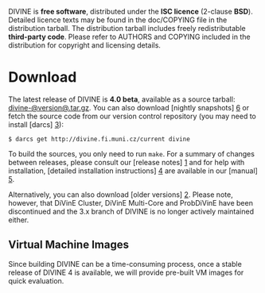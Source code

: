 DIVINE is **free software**, distributed under the **ISC licence** (2-clause
**BSD**). De­tailed licence texts may be found in the doc/COPYING file in the
distribution tarball. The distribution tarball includes freely redistributable
**third-party code**. Please refer to AUTHORS and COPYING included in the
distribution for co­pyright and licensing details.

Download
========

The latest release of DIVINE is **4.0 beta**, available as a source tarball:
[divine-@version@.tar.gz](download/divine-@version@.tar.gz). You can also download
[nightly snapshots] [6] or fetch the source code from our version control
repository (you may need to install [darcs] [3]):

    $ darcs get http://divine.fi.muni.cz/current divine

To build the sources, you only need to run `make`. For a summary of changes
between releases, please consult our [release notes] [1] and for help with
installation, [detailed installation instructions] [4] are available in our
[manual] [5].

Alternatively, you can also download [older versions] [2]. Please note,
however, that DiVinE Cluster, DiVinE Multi-Core and ProbDiVinE have been
discontinued and the 3.x branch of DIVINE is no longer actively maintained
either.

Virtual Machine Images
----------------------

Since building DIVINE can be a time-consuming process, once a stable release of
DIVINE 4 is available, we will provide pre-built VM images for quick
evaluation.

[1]: whatsnew.html
[2]: download
[3]: http://darcs.net
[4]: manual.html#installation
[5]: manual.html
[6]: download/snapshots/
